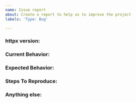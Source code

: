 ```yaml
---
name: Issue report
about: Create a report to help us to improve the project
labels: 'Type: Bug'

---
```


<!-- 
1. Please search to see if an issue already exists for the bug you encountered.
2. For support requests, FAQs or "How to" questions, please use the GitHub Discussions section instead - https://github.com/khulnasoft-lab/httpx/discussions or
3. Join our discord server at https://discord.gg/khulnasoft-lab and post the question on the #httpx channel.
-->

<!-- ISSUES MISSING IMPORTANT INFORMATION MAY BE CLOSED WITHOUT INVESTIGATION. -->

### httpx version:
<!-- You can find current version of httpx with "httpx -version" -->
<!-- We only accept issues that are reproducible on the latest version of httpx. -->
<!-- You can find the latest version of project at https://github.com/khulnasoft-lab/httpx/releases/ -->

### Current Behavior:
<!-- A concise description of what you're experiencing. -->

### Expected Behavior:
<!-- A concise description of what you expected to happen. -->

### Steps To Reproduce:
<!--
Example: steps to reproduce the behavior:
1. Run 'httpx ..'
2. See error...
-->


### Anything else:
<!-- Links? References? Screnshots? Anything that will give us more context about the issue that you are encountering! -->